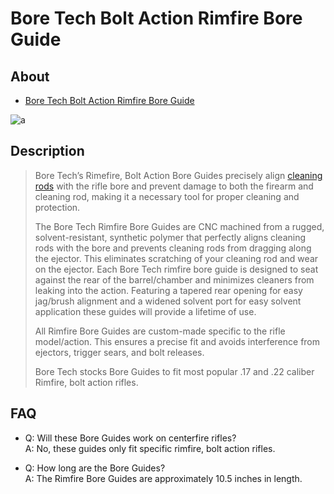 # Bore Tech Bolt Action Rimfire Bore Guide

## About

* [Bore Tech Bolt Action Rimfire Bore Guide](https://www.boretech.com/products/bore-guide-bolt-action-rimfire)

![a](https://github.com/CumpsD/second-brain/raw/main/assets/shooting/boretech/boreguide.jpg "a")

## Description

> Bore Tech’s Rimefire, Bolt Action Bore Guides precisely align [cleaning rods](https://github.com/CumpsD/second-brain/blob/main/Shooting/Cleaning/Bore%20Tech%20Proof-Positive%20Bore%20Stix.md) with the rifle bore and prevent damage to both the firearm and cleaning rod, making it a necessary tool for proper cleaning and protection.
>
> The Bore Tech Rimfire Bore Guides are CNC machined from a rugged, solvent-resistant, synthetic polymer that perfectly aligns cleaning rods with the bore and prevents cleaning rods from dragging along the ejector. This eliminates scratching of your cleaning rod and wear on the ejector. Each Bore Tech rimfire bore guide is designed to seat against the rear of the barrel/chamber and minimizes cleaners from leaking into the action. Featuring a tapered rear opening for easy jag/brush alignment and a widened solvent port for easy solvent application these guides will provide a lifetime of use.
>
> All Rimfire Bore Guides are custom-made specific to the rifle model/action. This ensures a precise fit and avoids interference from ejectors, trigger sears, and bolt releases.
>
> Bore Tech stocks Bore Guides to fit most popular .17 and .22 caliber Rimfire, bolt action rifles.

## FAQ

* Q: Will these Bore Guides work on centerfire rifles? \
  A: No, these guides only fit specific rimfire, bolt action rifles.

* Q: How long are the Bore Guides? \
  A: The Rimfire Bore Guides are approximately 10.5 inches in length.
